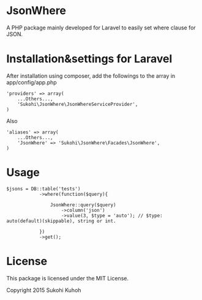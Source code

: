 # JsonWhere
A PHP package mainly developed for Laravel to easily set where clause for JSON.

Installation&settings for Laravel
====

After installation using composer, add the followings to the array in  app/config/app.php

    'providers' => array(  
        ...Others...,  
        'Sukohi\JsonWhere\JsonWhereServiceProvider',
    )

Also

    'aliases' => array(  
        ...Others...,  
        'JsonWhere' => 'Sukohi\JsonWhere\Facades\JsonWhere',
    )

Usage
====

    $jsons = DB::table('tests')
                ->where(function($query){

                    JsonWhere::query($query)
                        ->column('json')
                        ->value(3, $type = 'auto'); // $type: auto(default)(skippable), string or int.

                })
                ->get();
                    
License
====
This package is licensed under the MIT License.

Copyright 2015 Sukohi Kuhoh